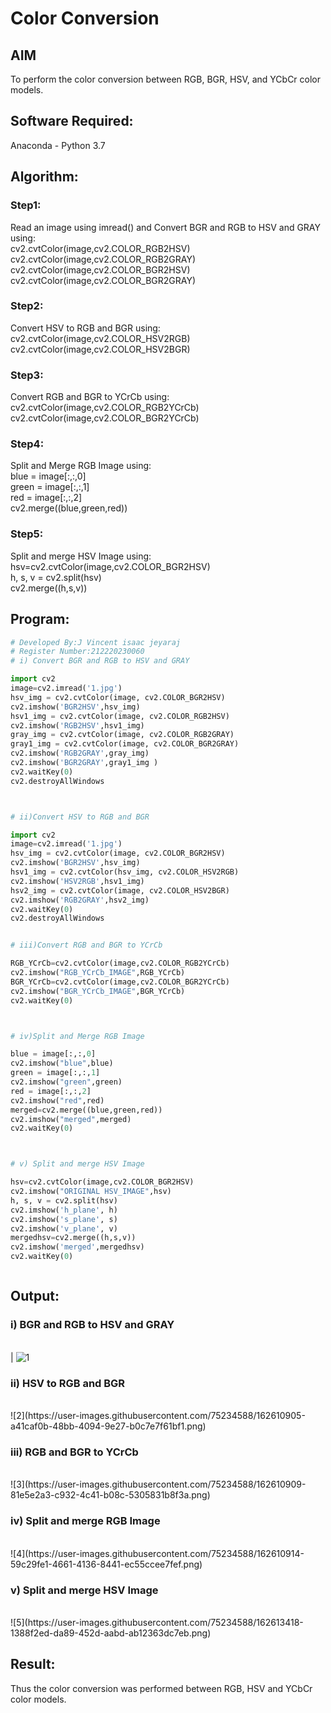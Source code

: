 # Color Conversion
## AIM
To perform the color conversion between RGB, BGR, HSV, and YCbCr color models.

## Software Required:
Anaconda - Python 3.7
## Algorithm:
### Step1:
Read an image using imread() and Convert BGR and RGB to HSV and GRAY using:<br>
cv2.cvtColor(image,cv2.COLOR_RGB2HSV) <br>
cv2.cvtColor(image,cv2.COLOR_RGB2GRAY) <br>
cv2.cvtColor(image,cv2.COLOR_BGR2HSV) <br>
cv2.cvtColor(image,cv2.COLOR_BGR2GRAY)
<br>

### Step2:
Convert HSV to RGB and BGR using: <br>
cv2.cvtColor(image,cv2.COLOR_HSV2RGB) <br>
cv2.cvtColor(image,cv2.COLOR_HSV2BGR)
<br>

### Step3:
Convert RGB and BGR to YCrCb using: <br>
cv2.cvtColor(image,cv2.COLOR_RGB2YCrCb) <br>
cv2.cvtColor(image,cv2.COLOR_BGR2YCrCb)
<br>

### Step4:
Split and Merge RGB Image using: <br>
blue = image[:,:,0] <br>
green = image[:,:,1] <br>
red = image[:,:,2] <br>
cv2.merge((blue,green,red))
<br>

### Step5:
 Split and merge HSV Image using: <br>
 hsv=cv2.cvtColor(image,cv2.COLOR_BGR2HSV) <br>
 h, s, v = cv2.split(hsv) <br>
 cv2.merge((h,s,v))
<br>

## Program:
```python
# Developed By:J Vincent isaac jeyaraj
# Register Number:212220230060
# i) Convert BGR and RGB to HSV and GRAY

import cv2
image=cv2.imread('1.jpg')
hsv_img = cv2.cvtColor(image, cv2.COLOR_BGR2HSV)
cv2.imshow('BGR2HSV',hsv_img)
hsv1_img = cv2.cvtColor(image, cv2.COLOR_RGB2HSV)
cv2.imshow('RGB2HSV',hsv1_img)
gray_img = cv2.cvtColor(image, cv2.COLOR_RGB2GRAY)
gray1_img = cv2.cvtColor(image, cv2.COLOR_BGR2GRAY)
cv2.imshow('RGB2GRAY',gray_img)
cv2.imshow('BGR2GRAY',gray1_img )
cv2.waitKey(0)
cv2.destroyAllWindows



# ii)Convert HSV to RGB and BGR

import cv2
image=cv2.imread('1.jpg')
hsv_img = cv2.cvtColor(image, cv2.COLOR_BGR2HSV)
cv2.imshow('BGR2HSV',hsv_img)
hsv1_img = cv2.cvtColor(hsv_img, cv2.COLOR_HSV2RGB)
cv2.imshow('HSV2RGB',hsv1_img)
hsv2_img = cv2.cvtColor(image, cv2.COLOR_HSV2BGR)
cv2.imshow('RGB2GRAY',hsv2_img)
cv2.waitKey(0)
cv2.destroyAllWindows


# iii)Convert RGB and BGR to YCrCb

RGB_YCrCb=cv2.cvtColor(image,cv2.COLOR_RGB2YCrCb)
cv2.imshow("RGB_YCrCb_IMAGE",RGB_YCrCb)
BGR_YCrCb=cv2.cvtColor(image,cv2.COLOR_BGR2YCrCb)
cv2.imshow("BGR_YCrCb_IMAGE",BGR_YCrCb)
cv2.waitKey(0)



# iv)Split and Merge RGB Image

blue = image[:,:,0]
cv2.imshow("blue",blue)
green = image[:,:,1]
cv2.imshow("green",green)
red = image[:,:,2]
cv2.imshow("red",red)
merged=cv2.merge((blue,green,red))
cv2.imshow("merged",merged)
cv2.waitKey(0)



# v) Split and merge HSV Image

hsv=cv2.cvtColor(image,cv2.COLOR_BGR2HSV)
cv2.imshow("ORIGINAL HSV_IMAGE",hsv)
h, s, v = cv2.split(hsv)
cv2.imshow('h_plane', h)
cv2.imshow('s_plane', s)
cv2.imshow('v_plane', v)
mergedhsv=cv2.merge((h,s,v))
cv2.imshow('merged',mergedhsv)
cv2.waitKey(0)



```
## Output:
### i) BGR and RGB to HSV and GRAY
<br>|
![1](https://user-images.githubusercontent.com/75234588/162613522-7a6e2bfb-8708-4f0f-8243-5209ef6aaed2.png)
<br>

### ii) HSV to RGB and BGR
<br>
![2](https://user-images.githubusercontent.com/75234588/162610905-a41caf0b-48bb-4094-9e27-b0c7e7f61bf1.png)
<br>

### iii) RGB and BGR to YCrCb
<br>
![3](https://user-images.githubusercontent.com/75234588/162610909-81e5e2a3-c932-4c41-b08c-5305831b8f3a.png)
<br>

### iv) Split and merge RGB Image
<br>
![4](https://user-images.githubusercontent.com/75234588/162610914-59c29fe1-4661-4136-8441-ec55ccee7fef.png)
<br>

### v) Split and merge HSV Image
<br>
![5](https://user-images.githubusercontent.com/75234588/162613418-1388f2ed-da89-452d-aabd-ab12363dc7eb.png)
<br>


## Result:
Thus the color conversion was performed between RGB, HSV and YCbCr color models.
